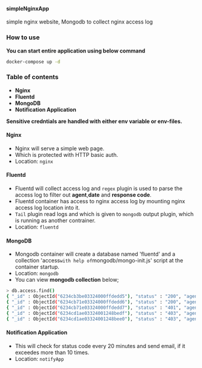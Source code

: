#### simpleNginxApp
simple nginx website, Mongodb to collect nginx access log
### How to use
**You can start entire application using below command**
```bash
docker-compose up -d
```

### Table of contents
- **Nginx**
- **Fluentd**
- **MongoDB**
- **Notification Application**

**Sensitive credntials are handled with either env variable or env-files.**


#### Nginx
- Nginx will serve a simple web page.
- Which is protected with HTTP basic auth.
- Location: `nginx`

#### Fluentd
- Fluentd will collect access log and `regex` plugin is used to parse the access log to filter out **agent**,**date** and **response code**.
- Fluentd container has access to nginx access log by mounting nginx access log location into it.
- `Tail` plugin read logs and which is given to `mongodb` output plugin, which is running as another contrainer.
- Location: `fluentd`

#### MongoDB 
- Mongodb container will create a database named 'fluentd' and a collection 'access` with help of `mongodb/mongo-init.js' script at the container startup.
- Location: `mongodb`
- You can view **mongodb collection** below;
```bash
> db.access.find()
{ "_id" : ObjectId("6234cb3be03324000ffdedd5"), "status" : "200", "agent" : "curl/7.58.0", "time" : ISODate("2022-03-19T09:10:36Z") }
{ "_id" : ObjectId("6234cb71e03324000ffdedd6"), "status" : "200", "agent" : "curl/7.58.0", "time" : ISODate("2022-03-19T09:11:30Z") }
{ "_id" : ObjectId("6234cb71e03324000ffdedd7"), "status" : "401", "agent" : "curl/7.58.0", "time" : ISODate("2022-03-19T09:11:34Z") }
{ "_id" : ObjectId("6234cd1ae03324001248bedf"), "status" : "403", "agent" : "curl/7.58.0", "time" : ISODate("2022-03-19T09:18:35Z") }
{ "_id" : ObjectId("6234cd1ae03324001248bee0"), "status" : "403", "agent" : "curl/7.58.0", "time" : ISODate("2022-03-19T09:18:53Z") }
```

#### Notification Application
- This will check for status code every 20 minutes and send email, if it exceedes more than 10 times.
- Location: `notifyApp`
